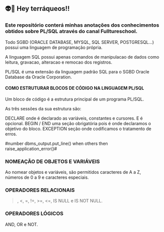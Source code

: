## 👽📣 Hey terráqueos!!



### Este repositório conterá minhas anotações dos conhecimentos obtidos sobre PL/SQL através do canal Fulltureschool.

Todo SGBD (ORACLE DATABASE, MYSQL, SQL SERVER, POSTGRESQL...) possui uma linguagem de programação própria. 

A linguagem SQL possui apenas comandos de manipulacao de dados como leitura, gravacao, alteracao e remocao dos registros.

PL/SQL é uma extensão da linguagem padrão SQL para o SGBD Oracle Database da Oracle Corporation.

#### COMO ESTRUTURAR BLOCOS DE CÓDIGO NA LINGUAGEM PL/SQL

Um bloco de código é a estrutura principal de um programa PL/SQL.

As três sessões da sua estrutura são:

DECLARE onde é declarado as variáveis, constantes e cursores. E é opcional.
BEGIN / END uma seção obrigatória pois é onde declaramos o objetivo do bloco.
EXCEPTION seção onde codificamos o tratamento de erros.

#number
dbms_output.put_line()
when others then
raise_application_error()#

### NOMEAÇÃO DE OBJETOS E VARIÁVEIS

Ao nomear objetos e variáveis, são permitidos caracteres de A a Z, números de 0 a 9 e caracteres especiais.

### OPERADORES RELACIONAIS

>, <, =, !=, >=, <=, IS NULL e IS NOT NULL.

### OPERADORES LÓGICOS

AND, OR e NOT.





